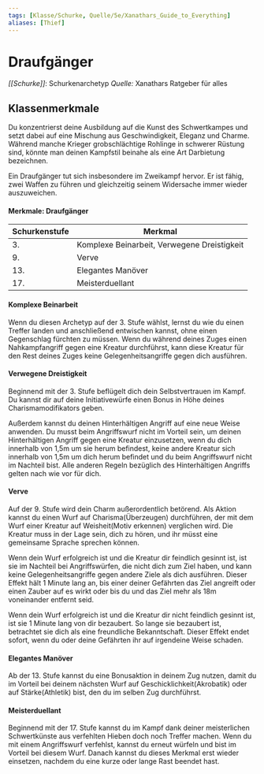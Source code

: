 ```yaml
---
tags: [Klasse/Schurke, Quelle/5e/Xanathars_Guide_to_Everything]
aliases: [Thief]
---
```

# Draufgänger
_[[Schurke]]_: Schurkenarchetyp
_Quelle:_ Xanathars Ratgeber für alles

## Klassenmerkmale
Du konzentrierst deine Ausbildung auf die Kunst des Schwertkampes und setzt dabei auf eine Mischung aus Geschwindigkeit, Eleganz und Charme. Während manche Krieger grobschlächtige Rohlinge in schwerer Rüstung sind, könnte man deinen Kampfstil beinahe als eine Art Darbietung bezeichnen.

Ein Draufgänger tut sich insbesondere im Zweikampf hervor. Er ist fähig, zwei Waffen zu führen und gleichzeitig seinem Widersache immer wieder auszuweichen.

#### Merkmale: Draufgänger
| Schurkenstufe | Merkmal                                     |
| ------------- | ------------------------------------------- |
| 3.            | Komplexe Beinarbeit, Verwegene Dreistigkeit |
| 9.            | Verve                                       |
| 13.           | Elegantes Manöver                           |
| 17.           | Meisterduellant                             |

#### Komplexe Beinarbeit
Wenn du diesen Archetyp auf der 3. Stufe wählst, lernst du wie du einen Treffer landen und anschließend entwischen kannst, ohne einen Gegenschlag fürchten zu müssen. Wenn du während deines Zuges einen Nahkampfangriff gegen eine Kreatur durchführst, kann diese Kreatur für den Rest deines Zuges keine Gelegenheitsangriffe gegen dich ausführen.

#### Verwegene Dreistigkeit
Beginnend mit der 3. Stufe beflügelt dich dein Selbstvertrauen im Kampf. Du kannst dir auf deine Initiativewürfe einen Bonus in Höhe deines Charismamodifikators geben.

Außerdem kannst du deinen Hinterhältigen Angriff auf eine neue Weise anwenden. Du musst beim Angriffswurf nicht im Vorteil sein, um deinen Hinterhältigen Angriff gegen eine Kreatur einzusetzen, wenn du dich innerhalb von 1,5m um sie herum befindest, keine andere Kreatur sich innerhalb von 1,5m um dich herum befindet und du beim Angriffswurf nicht im Nachteil bist. Alle anderen Regeln bezüglich des Hinterhältigen Angriffs gelten nach wie vor für dich.

#### Verve
Auf der 9. Stufe wird dein Charm außerordentlich betörend. Als Aktion kannst du einen Wurf auf Charisma(Überzeugen) durchführen, der mit dem Wurf einer Kreatur auf Weisheit(Motiv erkennen) verglichen wird. Die Kreatur muss in der Lage sein, dich zu hören, und ihr müsst eine gemeinsame Sprache sprechen können.

Wenn dein Wurf erfolgreich ist und die Kreatur dir feindlich gesinnt ist, ist sie im Nachteil bei Angriffswürfen, die nicht dich zum Ziel haben, und kann keine Gelegenheitsangriffe gegen andere Ziele als dich ausführen. Dieser Effekt hält 1 Minute lang an, bis einer deiner Gefährten das Ziel angreift oder einen Zauber auf es wirkt oder bis du und das Ziel mehr als 18m voneinander entfernt seid.

Wenn dein Wurf erfolgreich ist und die Kreatur dir nicht feindlich gesinnt ist, ist sie 1 Minute lang von dir bezaubert. So lange sie bezaubert ist, betrachtet sie dich als eine freundliche Bekanntschaft. Dieser Effekt endet sofort, wenn du oder deine Gefährten ihr auf irgendeine Weise schaden.

#### Elegantes Manöver
Ab der 13. Stufe kannst du eine Bonusaktion in deinem Zug nutzen, damit du im Vorteil bei deinem nächsten Wurf auf Geschicklichkeit(Akrobatik) oder auf Stärke(Athletik) bist, den du im selben Zug durchführst.

#### Meisterduellant
Beginnend mit der 17. Stufe kannst du im Kampf dank deiner meisterlichen Schwertkünste aus verfehlten Hieben doch noch Treffer machen. Wenn du mit einem Angriffswurf verfehlst, kannst du erneut würfeln und bist im Vorteil bei diesem Wurf. Danach kannst du dieses Merkmal erst wieder einsetzen, nachdem du eine kurze oder lange Rast beendet hast.